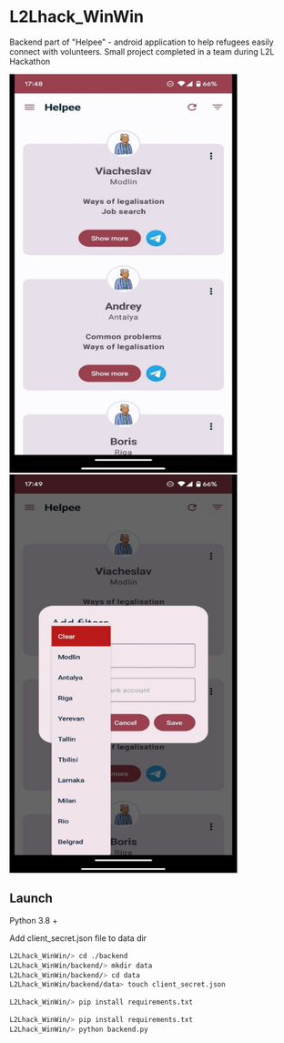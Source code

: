 # L2Lhack_WinWin

Backend part of "Helpee" - android application to help refugees easily connect with volunteers. Small project completed in a team during L2L Hackathon

<img src="https://github.com/kraslav4ik/L2Lhack_WinWin/blob/backend-dev/pictures/photo_2022-11-22_13-21-50.jpg" height="700" width="400"/>
<img src="https://github.com/kraslav4ik/L2Lhack_WinWin/blob/backend-dev/pictures/photo_2022-11-22_13-21-57.jpg" height="700" width="400"/>



## Launch

Python 3.8 +

Add client_secret.json file to data dir

```bash
L2Lhack_WinWin/> cd ./backend
L2Lhack_WinWin/backend/> mkdir data
L2Lhack_WinWin/backend/> cd data
L2Lhack_WinWin/backend/data> touch client_secret.json
```

```bash
L2Lhack_WinWin/> pip install requirements.txt
```

```bash
L2Lhack_WinWin/> pip install requirements.txt
L2Lhack_WinWin/> python backend.py
```

